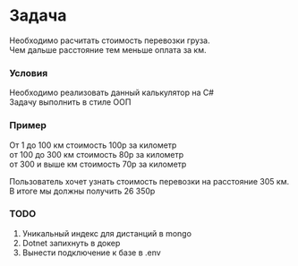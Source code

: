 # Задача

Необходимо расчитать стоимость перевозки груза.  
Чем дальше расстояние тем меньше оплата за км.

### Условия

Необходимо реализовать данный калькулятор на C#  
Задачу выполнить в стиле ООП

### Пример

От 1 до 100 км стоимость 100р за километр  
от 100 до 300 км стоимость 80р за километр  
от 300 и выше км стоимость 70р за километр  
  
Пользователь хочет узнать стоимость перевозки на расстояние 305 км.  
В итоге мы должны получить 26 350р


### TODO
1. Уникальный индекс для дистанций в mongo
2. Dotnet запихнуть в докер
3. Вынести подключение к базе в .env